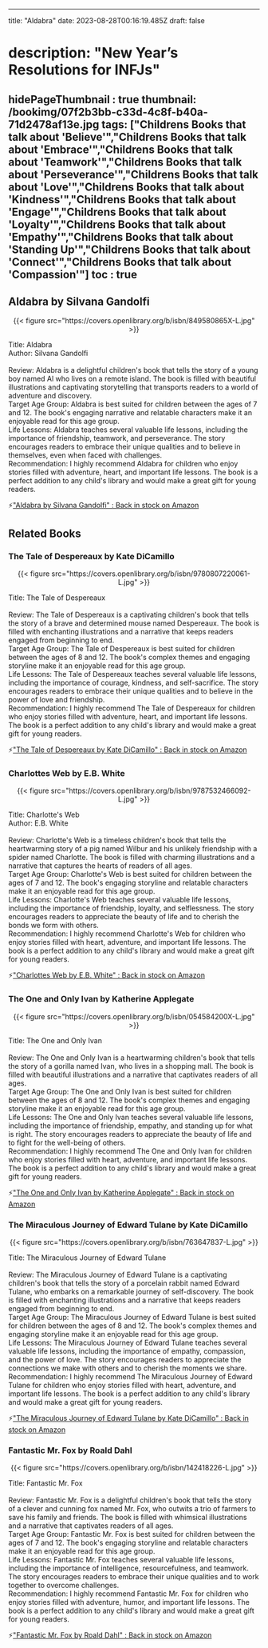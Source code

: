 
---
title: "Aldabra"
date: 2023-08-28T00:16:19.485Z
draft: false
# description: "New Year’s Resolutions for INFJs"
hidePageThumbnail : true
thumbnail: /bookimg/07f2b3bb-c33d-4c8f-b40a-71d2478af13e.jpg
tags: ["Childrens Books that talk about 'Believe'","Childrens Books that talk about 'Embrace'","Childrens Books that talk about 'Teamwork'","Childrens Books that talk about 'Perseverance'","Childrens Books that talk about 'Love'","Childrens Books that talk about 'Kindness'","Childrens Books that talk about 'Engage'","Childrens Books that talk about 'Loyalty'","Childrens Books that talk about 'Empathy'","Childrens Books that talk about 'Standing Up'","Childrens Books that talk about 'Connect'","Childrens Books that talk about 'Compassion'"]
toc : true
---
## Aldabra by Silvana Gandolfi

<center>
{{< figure src="https://covers.openlibrary.org/b/isbn/849580865X-L.jpg" >}}
</center>

Title: Aldabra</br>
Author: Silvana Gandolfi</br></br>
Review: Aldabra is a delightful children's book that tells the story of a young boy named Al who lives on a remote island. The book is filled with beautiful illustrations and captivating storytelling that transports readers to a world of adventure and discovery.</br>
Target Age Group: Aldabra is best suited for children between the ages of 7 and 12. The book's engaging narrative and relatable characters make it an enjoyable read for this age group.</br>
Life Lessons: Aldabra teaches several valuable life lessons, including the importance of friendship, teamwork, and perseverance. The story encourages readers to embrace their unique qualities and to believe in themselves, even when faced with challenges.</br>
Recommendation: I highly recommend Aldabra for children who enjoy stories filled with adventure, heart, and important life lessons. The book is a perfect addition to any child's library and would make a great gift for young readers.</br>

<p>⚡<a id="aflink" href="https://www.amazon.com/gp/search?ie=UTF8&tag=klayu00-20&linkCode=ur2&linkId=6639bed89a8ad8dd2705e40644eb43d3&camp=1789&creative=9325&index=books&keywords=Aldabra by Silvana Gandolfi" class="one" target="_blank" title='"Aldabra by Silvana Gandolfi" : Back in stock on Amazon'>"Aldabra by Silvana Gandolfi" : Back in stock on Amazon</a></p>

## Related Books
### The Tale of Despereaux by Kate DiCamillo
<center>
{{< figure src="https://covers.openlibrary.org/b/isbn/9780807220061-L.jpg" >}}
</center>

Title: The Tale of Despereaux</br></br>
Review: The Tale of Despereaux is a captivating children's book that tells the story of a brave and determined mouse named Despereaux. The book is filled with enchanting illustrations and a narrative that keeps readers engaged from beginning to end.</br>
Target Age Group: The Tale of Despereaux is best suited for children between the ages of 8 and 12. The book's complex themes and engaging storyline make it an enjoyable read for this age group.</br>
Life Lessons: The Tale of Despereaux teaches several valuable life lessons, including the importance of courage, kindness, and self-sacrifice. The story encourages readers to embrace their unique qualities and to believe in the power of love and friendship.</br>
Recommendation: I highly recommend The Tale of Despereaux for children who enjoy stories filled with adventure, heart, and important life lessons. The book is a perfect addition to any child's library and would make a great gift for young readers.</br>

<p>⚡<a id="aflink" href="https://www.amazon.com/gp/search?ie=UTF8&tag=klayu00-20&linkCode=ur2&linkId=6639bed89a8ad8dd2705e40644eb43d3&camp=1789&creative=9325&index=books&keywords=The Tale of Despereaux by Kate DiCamillo" class="one" target="_blank" title='"The Tale of Despereaux by Kate DiCamillo" : Back in stock on Amazon'>"The Tale of Despereaux by Kate DiCamillo" : Back in stock on Amazon</a></p>

### Charlottes Web by E.B. White
<center>
{{< figure src="https://covers.openlibrary.org/b/isbn/9787532466092-L.jpg" >}}
</center>

Title: Charlotte's Web</br>
Author: E.B. White</br></br>
Review: Charlotte's Web is a timeless children's book that tells the heartwarming story of a pig named Wilbur and his unlikely friendship with a spider named Charlotte. The book is filled with charming illustrations and a narrative that captures the hearts of readers of all ages.</br>
Target Age Group: Charlotte's Web is best suited for children between the ages of 7 and 12. The book's engaging storyline and relatable characters make it an enjoyable read for this age group.</br>
Life Lessons: Charlotte's Web teaches several valuable life lessons, including the importance of friendship, loyalty, and selflessness. The story encourages readers to appreciate the beauty of life and to cherish the bonds we form with others.</br>
Recommendation: I highly recommend Charlotte's Web for children who enjoy stories filled with heart, adventure, and important life lessons. The book is a perfect addition to any child's library and would make a great gift for young readers.</br>

<p>⚡<a id="aflink" href="https://www.amazon.com/gp/search?ie=UTF8&tag=klayu00-20&linkCode=ur2&linkId=6639bed89a8ad8dd2705e40644eb43d3&camp=1789&creative=9325&index=books&keywords=Charlottes Web by E.B. White" class="one" target="_blank" title='"Charlottes Web by E.B. White" : Back in stock on Amazon'>"Charlottes Web by E.B. White" : Back in stock on Amazon</a></p>

### The One and Only Ivan by Katherine Applegate
<center>
{{< figure src="https://covers.openlibrary.org/b/isbn/054584200X-L.jpg" >}}
</center>

Title: The One and Only Ivan</br></br>
Review: The One and Only Ivan is a heartwarming children's book that tells the story of a gorilla named Ivan, who lives in a shopping mall. The book is filled with beautiful illustrations and a narrative that captivates readers of all ages.</br>
Target Age Group: The One and Only Ivan is best suited for children between the ages of 8 and 12. The book's complex themes and engaging storyline make it an enjoyable read for this age group.</br>
Life Lessons: The One and Only Ivan teaches several valuable life lessons, including the importance of friendship, empathy, and standing up for what is right. The story encourages readers to appreciate the beauty of life and to fight for the well-being of others.</br>
Recommendation: I highly recommend The One and Only Ivan for children who enjoy stories filled with heart, adventure, and important life lessons. The book is a perfect addition to any child's library and would make a great gift for young readers.</br>

<p>⚡<a id="aflink" href="https://www.amazon.com/gp/search?ie=UTF8&tag=klayu00-20&linkCode=ur2&linkId=6639bed89a8ad8dd2705e40644eb43d3&camp=1789&creative=9325&index=books&keywords=The One and Only Ivan by Katherine Applegate" class="one" target="_blank" title='"The One and Only Ivan by Katherine Applegate" : Back in stock on Amazon'>"The One and Only Ivan by Katherine Applegate" : Back in stock on Amazon</a></p>

### The Miraculous Journey of Edward Tulane by Kate DiCamillo
<center>
{{< figure src="https://covers.openlibrary.org/b/isbn/763647837-L.jpg" >}}
</center>

Title: The Miraculous Journey of Edward Tulane</br></br>
Review: The Miraculous Journey of Edward Tulane is a captivating children's book that tells the story of a porcelain rabbit named Edward Tulane, who embarks on a remarkable journey of self-discovery. The book is filled with enchanting illustrations and a narrative that keeps readers engaged from beginning to end.</br>
Target Age Group: The Miraculous Journey of Edward Tulane is best suited for children between the ages of 8 and 12. The book's complex themes and engaging storyline make it an enjoyable read for this age group.</br>
Life Lessons: The Miraculous Journey of Edward Tulane teaches several valuable life lessons, including the importance of empathy, compassion, and the power of love. The story encourages readers to appreciate the connections we make with others and to cherish the moments we share.</br>
Recommendation: I highly recommend The Miraculous Journey of Edward Tulane for children who enjoy stories filled with heart, adventure, and important life lessons. The book is a perfect addition to any child's library and would make a great gift for young readers.</br>

<p>⚡<a id="aflink" href="https://www.amazon.com/gp/search?ie=UTF8&tag=klayu00-20&linkCode=ur2&linkId=6639bed89a8ad8dd2705e40644eb43d3&camp=1789&creative=9325&index=books&keywords=The Miraculous Journey of Edward Tulane by Kate DiCamillo" class="one" target="_blank" title='"The Miraculous Journey of Edward Tulane by Kate DiCamillo" : Back in stock on Amazon'>"The Miraculous Journey of Edward Tulane by Kate DiCamillo" : Back in stock on Amazon</a></p>

### Fantastic Mr. Fox by Roald Dahl
<center>
{{< figure src="https://covers.openlibrary.org/b/isbn/142418226-L.jpg" >}}
</center>

Title: Fantastic Mr. Fox</br></br>
Review: Fantastic Mr. Fox is a delightful children's book that tells the story of a clever and cunning fox named Mr. Fox, who outwits a trio of farmers to save his family and friends. The book is filled with whimsical illustrations and a narrative that captivates readers of all ages.</br>
Target Age Group: Fantastic Mr. Fox is best suited for children between the ages of 7 and 12. The book's engaging storyline and relatable characters make it an enjoyable read for this age group.</br>
Life Lessons: Fantastic Mr. Fox teaches several valuable life lessons, including the importance of intelligence, resourcefulness, and teamwork. The story encourages readers to embrace their unique qualities and to work together to overcome challenges.</br>
Recommendation: I highly recommend Fantastic Mr. Fox for children who enjoy stories filled with adventure, humor, and important life lessons. The book is a perfect addition to any child's library and would make a great gift for young readers.</br>

<p>⚡<a id="aflink" href="https://www.amazon.com/gp/search?ie=UTF8&tag=klayu00-20&linkCode=ur2&linkId=6639bed89a8ad8dd2705e40644eb43d3&camp=1789&creative=9325&index=books&keywords=Fantastic Mr. Fox by Roald Dahl" class="one" target="_blank" title='"Fantastic Mr. Fox by Roald Dahl" : Back in stock on Amazon'>"Fantastic Mr. Fox by Roald Dahl" : Back in stock on Amazon</a></p>
